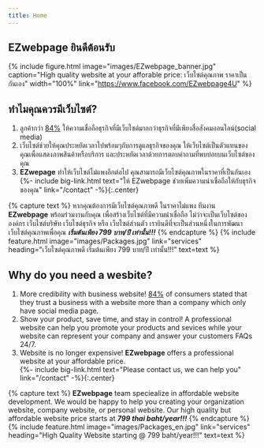 ```yaml
---
title: Home
---
```


## EZwebpage ยินดีต้อนรับ

{%
  include figure.html
  image="images/EZwebpage_banner.jpg"
  caption="High quality website at your afforable price: เว็บไซต์คุณภาพ ราคาเป็นกันเอง"
  width="100%"
  link="https://www.facebook.com/EZwebpage4U"
%}

## ทำไมคุณควรมีเว็บไซต์?

1. ลูกค้ากว่า [84%](https://blog.verisign.com/getting-online/verisign-2015-online-survey-97-percent-of-smbs-would-recommend-having-a-website-to-other-smbs/) ให้ความเชื่อถือธุรกิจที่มีเว็บไซต์มากกว่าธุรกิจที่มีเพียงสื่อสังคมออนไลน์(social media) 
2. เว็บไซต์ช่วยให้คุณประหยัดเวลาไปพร้อมๆกับการดูแลธุรกิจของคุณ ให้เว็บไซต์เป็นตัวแทนของคุณเพื่อแสดงภาพสินค้าหรือบริการ และประหยัดเวลาด้วยการตอบคำถามที่พบบ่อยบนเว็บไซต์ของคุณ
3. **EZwepage** ทำให้เว็บไซต์ไม่แพงอีกต่อไป คุณสามารถมีเว็บไซต์คุณภาพในราคาที่เป็นกันเอง <br>
{%- include big-link.html text="ให้ EZwebpage ช่วยเพิ่มความน่าเชื่อถือให้กับธุรกิจของคุณ" link="/contact" -%}{:.center}

{% capture text %}
หากคุณต้องการมีเว็บไซต์คุณภาพดี ในราคาไม่แพง ทีมงาน **EZwebpage** พร้อมร่วมงานกับคุณ เพื่อสร้างเว็บไซต์ที่มีความน่าเชื่อถือ ไม่ว่าจะเป็นเว็บไซต์ขององค์กร เว็บไซต์บริษัท เว็บไซต์ธุรกิจ หรือ เว็บไซต์ส่วนตัว เรายินดีที่จะเป็นส่วนหนึ่งในการพัฒนาเว็บไซต์คุณภาพเพื่อคุณ **_เริ่มต้นเพียง 799 บาท/ปี เท่านั้น!!!_**
{% endcapture %}
{%
  include feature.html
  image="images/Packages.jpg"
  link="services"
  heading="เว็บไซต์คุณภาพดี เริ่มต้นเพียง 799 บาท/ปี เท่านั้น!!!"
  text=text
%}


## Why do you need a wesbite?
1. More credibility with business website! [84%](https://blog.verisign.com/getting-online/verisign-2015-online-survey-97-percent-of-smbs-would-recommend-having-a-website-to-other-smbs/)  of consumers stated that they trust a business with a website more than a company which only have social media page.
2. Show your product, save time, and stay in control! A professional website can help you promote your products and sevices while your website can represent your company and answer your customers FAQs 24/7.
3. Website is no longer expensive! **EZwebpage** offers a professional website at your affordable price. <br>
{%- include big-link.html text="Please contact us, we can help you" link="/contact" -%}{:.center}

{% capture text %}
**EZwebpage** team speciealize in affordable website development. We would be happy to help you creating your organization website, company website, or personal website. Our high quality but affordable website price starts at **_799 thai baht/year!!!_**
{% endcapture %}
{%
  include feature.html
  image="images/Packages_en.jpg"
  link="services"
  heading="High Quality Website starting @ 799 baht/year!!!"
  text=text
%}
